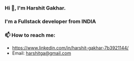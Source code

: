 ### Hi 👋, I'm Harshit Gakhar.

### I'm a Fullstack developer from INDIA

### 📫 How to reach me:
- https://www.linkedin.com/in/harshit-gakhar-7b3921144/
- Email: harshitga@gmail.com


<!--
**harshit860/harshit860** is a ✨ _special_ ✨ repository because its `README.md` (this file) appears on your GitHub profile.

Here are some ideas to get you started:

- 🔭 I’m currently working on ...
- 🌱 I’m currently learning ...
- 👯 I’m looking to collaborate on ...
- 🤔 I’m looking for help with ...
- 💬 Ask me about ...
- 📫 How to reach me: ...
- 😄 Pronouns: ...
- ⚡ Fun fact: ...
-->
